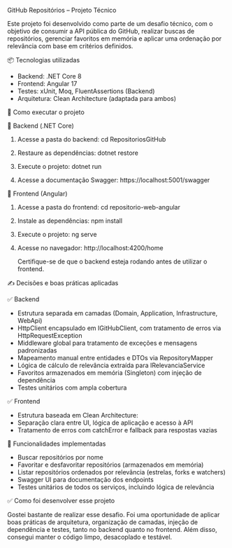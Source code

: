 GitHub Repositórios – Projeto Técnico

Este projeto foi desenvolvido como parte de um desafio técnico, com o objetivo de consumir a API pública do GitHub, realizar buscas de repositórios, gerenciar favoritos em memória e aplicar uma ordenação por relevância com base em critérios definidos.

📦 Tecnologias utilizadas

- Backend: .NET Core 8
- Frontend: Angular 17
- Testes: xUnit, Moq, FluentAssertions (Backend)
- Arquitetura: Clean Architecture (adaptada para ambos)

🚀 Como executar o projeto

🔹 Backend (.NET Core)

1. Acesse a pasta do backend:
   cd RepositoriosGitHub

2. Restaure as dependências:
   dotnet restore

3. Execute o projeto:
   dotnet run

4. Acesse a documentação Swagger:
   https://localhost:5001/swagger

🔹 Frontend (Angular)

1. Acesse a pasta do frontend:
   cd repositorio-web-angular

2. Instale as dependências:
   npm install

3. Execute o projeto:
   ng serve

4. Acesse no navegador:
   http://localhost:4200/home

   Certifique-se de que o backend esteja rodando antes de utilizar o frontend.

✍️ Decisões e boas práticas aplicadas

✅ Backend

- Estrutura separada em camadas (Domain, Application, Infrastructure, WebApi)
- HttpClient encapsulado em IGitHubClient, com tratamento de erros via HttpRequestException
- Middleware global para tratamento de exceções e mensagens padronizadas
- Mapeamento manual entre entidades e DTOs via RepositoryMapper
- Lógica de cálculo de relevância extraída para IRelevanciaService
- Favoritos armazenados em memória (Singleton) com injeção de dependência
- Testes unitários com ampla cobertura

✅ Frontend

- Estrutura baseada em Clean Architecture:
- Separação clara entre UI, lógica de aplicação e acesso à API
- Tratamento de erros com catchError e fallback para respostas vazias

📌 Funcionalidades implementadas

- Buscar repositórios por nome
- Favoritar e desfavoritar repositórios (armazenados em memória)
- Listar repositórios ordenados por relevância (estrelas, forks e watchers)
- Swagger UI para documentação dos endpoints
- Testes unitários de todos os serviços, incluindo lógica de relevância

✅ Como foi desenvolver esse projeto

Gostei bastante de realizar esse desafio. Foi uma oportunidade de aplicar boas práticas de arquitetura, organização de camadas, injeção de dependência e testes, tanto no backend quanto no frontend. Além disso, consegui manter o código limpo, desacoplado e testável.
